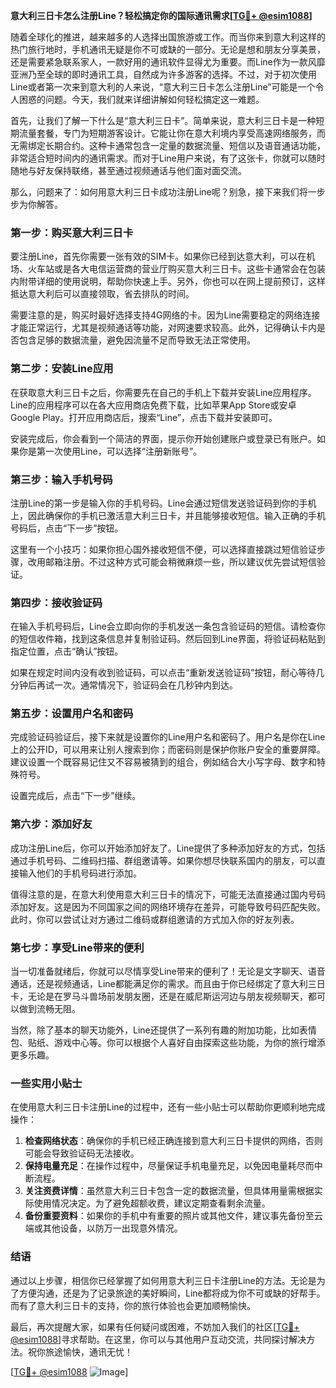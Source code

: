 **意大利三日卡怎么注册Line？轻松搞定你的国际通讯需求[[TG💪+ @esim1088](https://t.me/s/esim1088)]**

随着全球化的推进，越来越多的人选择出国旅游或工作。而当你来到意大利这样的热门旅行地时，手机通讯无疑是你不可或缺的一部分。无论是想和朋友分享美景，还是需要紧急联系家人，一款好用的通讯软件显得尤为重要。而Line作为一款风靡亚洲乃至全球的即时通讯工具，自然成为许多游客的选择。不过，对于初次使用Line或者第一次来到意大利的人来说，“意大利三日卡怎么注册Line”可能是一个令人困惑的问题。今天，我们就来详细讲解如何轻松搞定这一难题。

首先，让我们了解一下什么是“意大利三日卡”。简单来说，意大利三日卡是一种短期流量套餐，专门为短期游客设计。它能让你在意大利境内享受高速网络服务，而无需绑定长期合约。这种卡通常包含一定量的数据流量、短信以及语音通话功能，非常适合短时间内的通讯需求。而对于Line用户来说，有了这张卡，你就可以随时随地与好友保持联络，甚至通过视频通话与他们面对面交流。

那么，问题来了：如何用意大利三日卡成功注册Line呢？别急，接下来我们将一步步为你解答。

### **第一步：购买意大利三日卡**
要注册Line，首先你需要一张有效的SIM卡。如果你已经到达意大利，可以在机场、火车站或是各大电信运营商的营业厅购买意大利三日卡。这些卡通常会在包装内附带详细的使用说明，帮助你快速上手。另外，你也可以在网上提前预订，这样抵达意大利后可以直接领取，省去排队的时间。

需要注意的是，购买时最好选择支持4G网络的卡。因为Line需要稳定的网络连接才能正常运行，尤其是视频通话等功能，对网速要求较高。此外，记得确认卡内是否包含足够的数据流量，避免因流量不足而导致无法正常使用。

### **第二步：安装Line应用**
在获取意大利三日卡之后，你需要先在自己的手机上下载并安装Line应用程序。Line的应用程序可以在各大应用商店免费下载，比如苹果App Store或安卓Google Play。打开应用商店后，搜索“Line”，点击下载并安装即可。

安装完成后，你会看到一个简洁的界面，提示你开始创建账户或登录已有账户。如果你是第一次使用Line，可以选择“注册新账号”。

### **第三步：输入手机号码**
注册Line的第一步是输入你的手机号码。Line会通过短信发送验证码到你的手机上，因此确保你的手机已激活意大利三日卡，并且能够接收短信。输入正确的手机号码后，点击“下一步”按钮。

这里有一个小技巧：如果你担心国外接收短信不便，可以选择直接跳过短信验证步骤，改用邮箱注册。不过这种方式可能会稍微麻烦一些，所以建议优先尝试短信验证。

### **第四步：接收验证码**
在输入手机号码后，Line会立即向你的手机发送一条包含验证码的短信。请检查你的短信收件箱，找到这条信息并复制验证码。然后回到Line界面，将验证码粘贴到指定位置，点击“确认”按钮。

如果在规定时间内没有收到验证码，可以点击“重新发送验证码”按钮，耐心等待几分钟后再试一次。通常情况下，验证码会在几秒钟内到达。

### **第五步：设置用户名和密码**
完成验证码验证后，接下来就是设置你的Line用户名和密码了。用户名是你在Line上的公开ID，可以用来让别人搜索到你；而密码则是保护你账户安全的重要屏障。建议设置一个既容易记住又不容易被猜到的组合，例如结合大小写字母、数字和特殊符号。

设置完成后，点击“下一步”继续。

### **第六步：添加好友**
成功注册Line后，你可以开始添加好友了。Line提供了多种添加好友的方式，包括通过手机号码、二维码扫描、群组邀请等。如果你想尽快联系国内的朋友，可以直接输入他们的手机号码进行添加。

值得注意的是，在意大利使用意大利三日卡的情况下，可能无法直接通过国内号码添加好友。这是因为不同国家之间的网络环境存在差异，可能导致号码匹配失败。此时，你可以尝试让对方通过二维码或群组邀请的方式加入你的好友列表。

### **第七步：享受Line带来的便利**
当一切准备就绪后，你就可以尽情享受Line带来的便利了！无论是文字聊天、语音通话，还是视频通话，Line都能满足你的需求。而且由于你已经绑定了意大利三日卡，无论是在罗马斗兽场前发朋友圈，还是在威尼斯运河边与朋友视频聊天，都可以做到流畅无阻。

当然，除了基本的聊天功能外，Line还提供了一系列有趣的附加功能，比如表情包、贴纸、游戏中心等。你可以根据个人喜好自由探索这些功能，为你的旅行增添更多乐趣。

### **一些实用小贴士**
在使用意大利三日卡注册Line的过程中，还有一些小贴士可以帮助你更顺利地完成操作：

1. **检查网络状态**：确保你的手机已经正确连接到意大利三日卡提供的网络，否则可能会导致验证码无法接收。
2. **保持电量充足**：在操作过程中，尽量保证手机电量充足，以免因电量耗尽而中断流程。
3. **关注资费详情**：虽然意大利三日卡包含一定的数据流量，但具体用量需根据实际使用情况决定。为了避免超额收费，建议定期查看剩余流量。
4. **备份重要资料**：如果你的手机中有重要的照片或其他文件，建议事先备份至云端或其他设备，以防万一出现意外情况。

### **结语**
通过以上步骤，相信你已经掌握了如何用意大利三日卡注册Line的方法。无论是为了方便沟通，还是为了记录旅途的美好瞬间，Line都将成为你不可或缺的好帮手。而有了意大利三日卡的支持，你的旅行体验也会更加顺畅愉快。

最后，再次提醒大家，如果有任何疑问或困难，不妨加入我们的社区[[TG💪+ @esim1088](https://t.me/s/esim1088)]寻求帮助。在这里，你可以与其他用户互动交流，共同探讨解决方法。祝你旅途愉快，通讯无忧！

[[TG💪+ @esim1088](https://t.me/s/esim1088) ![Image](https://i.postimg.cc/4NQfJmqS/Snipaste-2025-05-13-00-14-12.png)]
